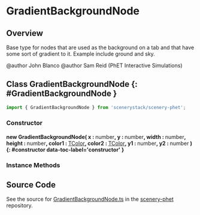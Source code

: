 # GradientBackgroundNode

## Overview

Base type for nodes that are used as the background on a tab and that have
some sort of gradient to it.  Example include ground and sky.

@author John Blanco
@author Sam Reid (PhET Interactive Simulations)

## Class GradientBackgroundNode {: #GradientBackgroundNode }


```js
import { GradientBackgroundNode } from 'scenerystack/scenery-phet';
```
### Constructor

#### new GradientBackgroundNode( x : <span style="font-weight: 400;"><span style="color: hsla(calc(var(--md-hue) + 180deg),80%,40%,1);">number</span></span>, y : <span style="font-weight: 400;"><span style="color: hsla(calc(var(--md-hue) + 180deg),80%,40%,1);">number</span></span>, width : <span style="font-weight: 400;"><span style="color: hsla(calc(var(--md-hue) + 180deg),80%,40%,1);">number</span></span>, height : <span style="font-weight: 400;"><span style="color: hsla(calc(var(--md-hue) + 180deg),80%,40%,1);">number</span></span>, color1 : <span style="font-weight: 400;">[TColor](../scenery/TColor.md)</span>, color2 : <span style="font-weight: 400;">[TColor](../scenery/TColor.md)</span>, y1 : <span style="font-weight: 400;"><span style="color: hsla(calc(var(--md-hue) + 180deg),80%,40%,1);">number</span></span>, y2 : <span style="font-weight: 400;"><span style="color: hsla(calc(var(--md-hue) + 180deg),80%,40%,1);">number</span></span> ) {: #constructor data-toc-label='constructor' }

### Instance Methods





## Source Code

See the source for [GradientBackgroundNode.ts](https://github.com/phetsims/scenery-phet/blob/main/js/GradientBackgroundNode.ts) in the [scenery-phet](https://github.com/phetsims/scenery-phet) repository.
